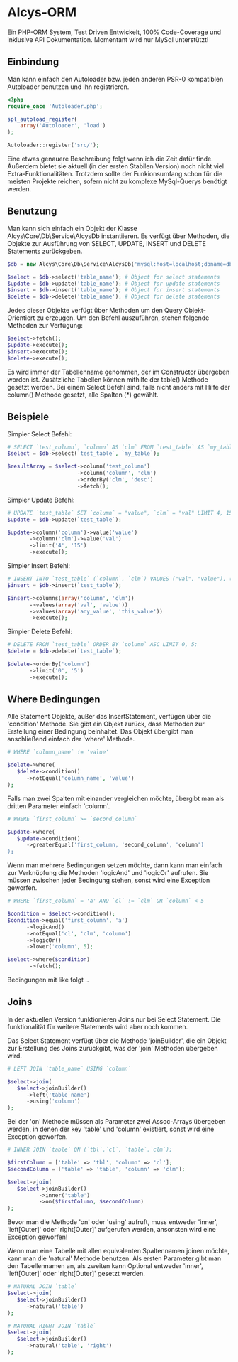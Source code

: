Alcys-ORM
=========
Ein PHP-ORM System, Test Driven Entwickelt, 100% Code-Coverage und inklusive API Dokumentation.
Momentant wird nur MySql unterstützt!

Einbindung
----------
Man kann einfach den Autoloader bzw. jeden anderen PSR-0 kompatiblen Autoloader benutzen und ihn registrieren.

```php
<?php
require_once 'Autoloader.php';

spl_autoload_register(
	array('Autoloader', 'load')
);

Autoloader::register('src/');
```
Eine etwas genauere Beschreibung folgt wenn ich die Zeit dafür finde. Außerdem bietet sie aktuell 
(in der ersten Stabilen Version) noch nicht viel Extra-Funktionalitäten. Trotzdem sollte der Funkionsumfang
schon für die meisten Projekte reichen, sofern nicht zu komplexe MySql-Querys benötigt werden.

Benutzung
---------
Man kann sich einfach ein Objekt der Klasse Alcys\Core\Db\Service\AlcysDb instantiieren. Es verfügt über Methoden,
die Objekte zur Ausführung von SELECT, UPDATE, INSERT und DELETE Statements zurückgeben.
```php
$db = new Alcys\Core\Db\Service\AlcysDb('mysql:host=localhost;dbname=db_name', 'db_user', 'db_password')

$select = $db->select('table_name'); # Object for select statements
$update = $db->update('table_name'); # Object for update statements
$insert = $db->insert('table_name'); # Object for insert statements
$delete = $db->delete('table_name'); # Object for delete statements
```

Jedes dieser Objekte verfügt über Methoden um den Query Objekt-Orientiert zu erzeugen. Um den Befehl auszuführen, stehen
folgende Methoden zur Verfügung:
```php
$select->fetch();
$update->execute();
$insert->execute();
$delete->execute();
```

Es wird immer der Tabellenname genommen, der im Constructor übergeben worden ist. Zusätzliche Tabellen können mithilfe 
der table() Methode gesetzt werden.
Bei einem Select Befehl sind, falls nicht anders mit Hilfe der column() Methode gesetzt, alle Spalten (\*) gewählt.

Beispiele
---------
Simpler Select Befehl:
```php
# SELECT `test_column`, `column` AS `clm` FROM `test_table` AS `my_table` ORDER BY `clm` DESC;
$select = $db->select(`test_table`, `my_table`);

$resultArray = $select->column('test_column')
					  ->column('column', 'clm')
					  ->orderBy('clm', 'desc')
					  ->fetch();
```

Simpler Update Befehl:
```php
# UPDATE `test_table` SET `column` = "value", `clm` = "val" LIMIT 4, 15;
$update = $db->update(`test_table`);

$update->column('column')->value('value')
       ->column('clm')->value('val')
       ->limit('4', '15')
       ->execute();
```

Simpler Insert Befehl:
```php
# INSERT INTO `test_table` (`column`, `clm`) VALUES ("val", "value"), ("any_value", "this_value");
$insert = $db->insert(`test_table`);

$insert->columns(array('column', 'clm'))
       ->values(array('val', 'value'))
       ->values(array('any_value', 'this_value'))
       ->execute();
```

Simpler Delete Befehl:
```php
# DELETE FROM `test_table` ORDER BY `column` ASC LIMIT 0, 5;
$delete = $db->delete(`test_table`);

$delete->orderBy('column')
       ->limit('0', '5')
       ->execute();
```

Where Bedingungen
-----------------
Alle Statement Objekte, außer das InsertStatement, verfügen über die 'condition' Methode. Sie gibt ein Objekt zurück,
dass Methoden zur Erstellung einer Bedingung beinhaltet. Das Objekt übergibt man anschließend einfach der 'where' Methode.
```php
# WHERE `column_name` != 'value'

$delete->where(
   $delete->condition()
	  ->notEqual('column_name', 'value')
);
```

Falls man zwei Spalten mit einander vergleichen möchte, übergibt man als dritten Parameter einfach 'column'.
```php
# WHERE `first_column` >= `second_column`

$update->where(
   $update->condition()
	  ->greaterEqual('first_column, 'second_column', 'column')
);
```

Wenn man mehrere Bedingungen setzen möchte, dann kann man einfach zur Verknüpfung die Methoden 'logicAnd' und 'logicOr' aufrufen.
Sie müssen zwischen jeder Bedingung stehen, sonst wird eine Exception geworfen.
```php
# WHERE `first_column` = 'a' AND `cl` != `clm` OR `column` < 5

$condition = $select->condition();
$condition->equal('first_column', 'a')
	  ->logicAnd()
	  ->notEqual('cl', 'clm', 'column')
	  ->logicOr()
	  ->lower('column', 5);

$select->where($condition)
       ->fetch();
```

Bedingungen mit like folgt ..


Joins
-----
In der aktuellen Version funktionieren Joins nur bei Select Statement. Die funktionalität für weitere Statements wird aber noch kommen.

Das Select Statement verfügt über die Methode 'joinBuilder', die ein Objekt zur Erstellung des Joins zurückgibt, was der 'join' Methoden
übergeben wird.

```php
# LEFT JOIN `table_name` USING `column`

$select->join(
   $select->joinBuilder()
	  ->left('table_name')
	  ->using('column')
);
```

Bei der 'on' Methode müssen als Parameter zwei Assoc-Arrays übergeben werden, in denen der key 'table' und 'column' existiert,
sonst wird eine Exception geworfen.
```php
# INNER JOIN `table` ON (`tbl`.`cl`, `table`.`clm`);

$firstColumn = ['table' => 'tbl', 'column' => 'cl'];
$secondColumn = ['table' => 'table', 'column' => 'clm'];

$select->join(
   $select->joinBuilder()
          ->inner('table')
          ->on($firstColumn, $secondColumn)
);

```


Bevor man die Methode 'on' oder 'using' aufruft, muss entweder 'inner', 'left[Outer]' oder 'right[Outer]' aufgerufen
werden, ansonsten wird eine Exception geworfen!

Wenn man eine Tabelle mit allen equivalenten Spaltennamen joinen möchte, kann man die 'natural' Methode benutzen.
Als ersten Parameter gibt man den Tabellennamen an, als zweiten kann Optional entweder 'inner', 'left[Outer]' oder 'right[Outer]' gesetzt werden.
```php
# NATURAL JOIN `table`
$select->join(
   $select->joinBuilder()
	  ->natural('table')
);

# NATURAL RIGHT JOIN `table`
$select->join(
   $select->joinBuilder()
	  ->natural('table', 'right')
);
```
